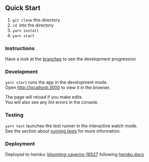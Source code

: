 ## Quick Start

1. `git clone` this directory
2. `cd `into the directory
3. `yarn install`
4. `yarn start`

### Instructions
Have a look at the [branches](https://github.com/dearshrewdwit/yatdl-exemplar/branches) to see the development progression

### Development

`yarn start` runs the app in the development mode.<br />
Open [http://localhost:3000](http://localhost:3000) to view it in the browser.

The page will reload if you make edits.<br />
You will also see any lint errors in the console.

### Testing

`yarn test` launches the test runner in the interactive watch mode.<br />
See the section about [running tests](https://facebook.github.io/create-react-app/docs/running-tests) for more information.

### Deployment

Deployed to heroku: [blooming-caverns-16527](https://blooming-caverns-16527.herokuapp.com/) following [heroku docs](https://blog.heroku.com/deploying-react-with-zero-configuration)
